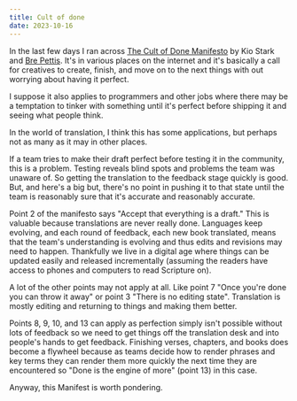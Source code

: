 ```yaml
---
title: Cult of done
date: 2023-10-16
---
```


In the last few days I ran across [The Cult of Done Manifesto](https://thomasdeneuville.com/cult-of-done-manifesto/) by Kio Stark and [Bre Pettis](https://medium.com/@bre/the-cult-of-done-manifesto-724ca1c2ff13). It's in various places on the internet and it's basically a call for creatives to create, finish, and move on to the next things with out worrying about having it perfect. 

I suppose it also applies to programmers and other jobs where there may be a temptation to tinker with something until it's perfect before shipping it and seeing what people think. 

In the world of translation, I think this has some applications, but perhaps not as many as it may in other places. 

If a team tries to make their draft perfect before testing it in the community, this is a problem. Testing reveals blind spots and problems the team was unaware of. So getting the translation to the feedback stage quickly is good. But, and here's a big but, there's no point in pushing it to that state until the team is reasonably sure that it's accurate and reasonably accurate. 

Point 2 of the manifesto says "Accept that everything is a draft." This is valuable because translations are never really done. Languages keep evolving, and each round of feedback, each new book translated, means that the team's understanding is evolving and thus edits and revisions may need to happen. Thankfully we live in a digital age where things can be updated easily and released incrementally (assuming the readers have access to phones and computers to read Scripture on). 

A lot of the other points may not apply at all. Like point 7 "Once you're done you can throw it away" or point 3 "There is no editing state". Translation is mostly editing and returning to things and making them better. 

Points 8, 9, 10, and 13 can apply as perfection simply isn't possible without lots of feedback so we need to get things off the translation desk and into people's hands to get feedback. Finishing verses, chapters, and books does become a flywheel because as teams decide how to render phrases and key terms they can render them more quickly the next time they are encountered so "Done is the engine of more" (point 13) in this case. 

Anyway, this Manifest is worth pondering.

